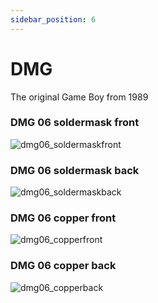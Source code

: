 ```yaml
---
sidebar_position: 6
---
```


# DMG

The original Game Boy from 1989

### DMG 06 soldermask front
![dmg06_soldermaskfront](https://cdn.shopify.com/s/files/1/0650/5798/0556/files/dmg06_soldermaskback.png?v=1746549365)


### DMG 06 soldermask back
![dmg06_soldermaskback](https://cdn.shopify.com/s/files/1/0650/5798/0556/files/dmg06_soldermaskback.png?v=1746549365)


### DMG 06 copper front
![dmg06_copperfront](https://cdn.shopify.com/s/files/1/0650/5798/0556/files/dmg06_copperfront.png?v=1746549365)

### DMG 06 copper back
![dmg06_copperback](https://cdn.shopify.com/s/files/1/0650/5798/0556/files/dmg06_copperback.png?v=1746549365)